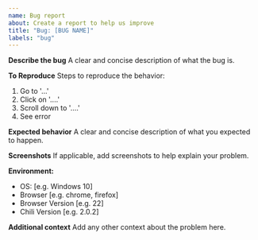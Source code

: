 ```yaml
---
name: Bug report
about: Create a report to help us improve
title: "Bug: [BUG NAME]"
labels: "bug"
---
```


**Describe the bug**
A clear and concise description of what the bug is.

**To Reproduce**
Steps to reproduce the behavior:
1. Go to '...'
2. Click on '....'
3. Scroll down to '....'
4. See error

**Expected behavior**
A clear and concise description of what you expected to happen.

**Screenshots**
If applicable, add screenshots to help explain your problem.

**Environment:**
 - OS: [e.g. Windows 10]
 - Browser [e.g. chrome, firefox]
 - Browser Version [e.g. 22]
 - Chili Version [e.g. 2.0.2]

**Additional context**
Add any other context about the problem here.
